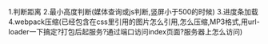 1.判断距离
2.最小高度判断(媒体查询或js判断,竖屏小于500的时候)
3.进度条加载
4.webpack压缩(已经包含在css里引用的图片怎么引用,怎么压缩,MP3格式,用url-loader一下搞定?打包后起服务?通过端口访问index页面?服务器上怎么访问)